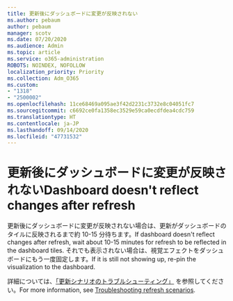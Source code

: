 ```yaml
---
title: 更新後にダッシュボードに変更が反映されない
ms.author: pebaum
author: pebaum
manager: scotv
ms.date: 07/20/2020
ms.audience: Admin
ms.topic: article
ms.service: o365-administration
ROBOTS: NOINDEX, NOFOLLOW
localization_priority: Priority
ms.collection: Adm_O365
ms.custom:
- "1318"
- "2500002"
ms.openlocfilehash: 11ce68469a095ae3f42d2231c3732e8c04051fc7
ms.sourcegitcommit: c6692ce0fa1358ec3529e59ca0ecdfdea4cdc759
ms.translationtype: HT
ms.contentlocale: ja-JP
ms.lasthandoff: 09/14/2020
ms.locfileid: "47731532"
---
```

# <a name="dashboard-doesnt-reflect-changes-after-refresh"></a><span data-ttu-id="2b87b-102">更新後にダッシュボードに変更が反映されない</span><span class="sxs-lookup"><span data-stu-id="2b87b-102">Dashboard doesn't reflect changes after refresh</span></span>

<span data-ttu-id="2b87b-103">更新後にダッシュボードに変更が反映されない場合は、更新がダッシュボードのタイルに反映されるまで約 10-15 分待ちます。</span><span class="sxs-lookup"><span data-stu-id="2b87b-103">If dashboard doesn't reflect changes after refresh, wait about 10-15 minutes for refresh to be reflected in the dashboard tiles.</span></span> <span data-ttu-id="2b87b-104">それでも表示されない場合は、視覚エフェクトをダッシュボードにもう一度固定します。</span><span class="sxs-lookup"><span data-stu-id="2b87b-104">If it is still not showing up, re-pin the visualization to the dashboard.</span></span>

<span data-ttu-id="2b87b-105">詳細については、[「更新シナリオのトラブルシューティング」](https://docs.microsoft.com/power-bi/refresh-troubleshooting-refresh-scenarios) を参照してください。</span><span class="sxs-lookup"><span data-stu-id="2b87b-105">For more information, see [Troubleshooting refresh scenarios](https://docs.microsoft.com/power-bi/refresh-troubleshooting-refresh-scenarios).</span></span>

